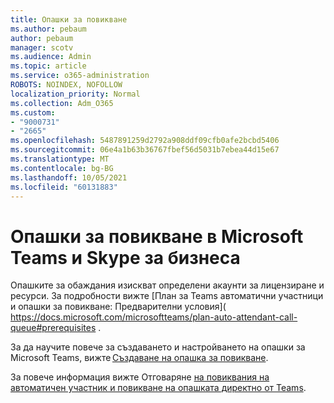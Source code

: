 ```yaml
---
title: Опашки за повикване
ms.author: pebaum
author: pebaum
manager: scotv
ms.audience: Admin
ms.topic: article
ms.service: o365-administration
ROBOTS: NOINDEX, NOFOLLOW
localization_priority: Normal
ms.collection: Adm_O365
ms.custom:
- "9000731"
- "2665"
ms.openlocfilehash: 5487891259d2792a908ddf09cfb0afe2bcbd5406
ms.sourcegitcommit: 06e4a1b63b36767fbef56d5031b7ebea44d15e67
ms.translationtype: MT
ms.contentlocale: bg-BG
ms.lasthandoff: 10/05/2021
ms.locfileid: "60131883"
---
```

# <a name="call-queues-in-microsoft-teams-and-skype-for-business"></a>Опашки за повикване в Microsoft Teams и Skype за бизнеса 

Опашките за обаждания изискват определени акаунти за лицензиране и ресурси. За подробности вижте [План за Teams автоматични участници и опашки за повикване: Предварителни условия]( https://docs.microsoft.com/microsoftteams/plan-auto-attendant-call-queue#prerequisites . 

За да научите повече за създаването и настройването на опашки за Microsoft Teams, вижте [Създаване на опашка за повикване](https://docs.microsoft.com/microsoftteams/create-a-phone-system-call-queue). 

За повече информация вижте Отговаряне [на повиквания на автоматичен участник и повикване на опашката директно от Teams](https://docs.microsoft.com/microsoftteams/answer-auto-attendant-and-call-queue-calls). 